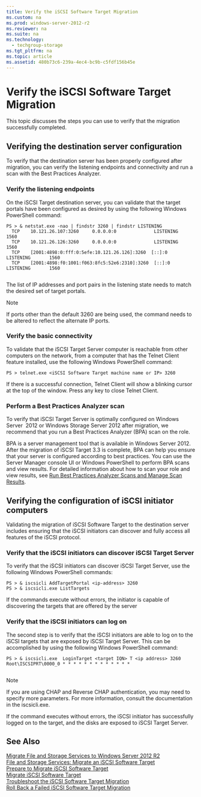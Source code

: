 ```yaml
---
title: Verify the iSCSI Software Target Migration
ms.custom: na
ms.prod: windows-server-2012-r2
ms.reviewer: na
ms.suite: na
ms.technology: 
  - techgroup-storage
ms.tgt_pltfrm: na
ms.topic: article
ms.assetid: 480b73c6-239a-4ec4-bc9b-c5fdf156b45e
---
```

# Verify the iSCSI Software Target Migration
This topic discusses the steps you can use to verify that the migration successfully completed.  
  
## Verifying the destination server configuration  
To verify that the destination server has been properly configured after migration, you can verify the listening endpoints and connectivity and run a scan with the Best Practices Analyzer.  
  
### Verify the listening endpoints  
On the iSCSI Target destination server, you can validate that the target portals have been configured as desired by using the following Windows PowerShell command:  
  
```  
PS > & netstat.exe -nao | findstr 3260 | findstr LISTENING  
  TCP    10.121.26.107:3260     0.0.0.0:0              LISTENING       1560  
  TCP    10.121.26.126:3260     0.0.0.0:0              LISTENING       1560  
  TCP    [2001:4898:0:fff:0:5efe:10.121.26.126]:3260  [::]:0                 LISTENING       1560  
  TCP    [2001:4898:f0:1001:f063:8fc5:52e6:2310]:3260  [::]:0                 LISTENING       1560  
  
```  
  
The list of IP addresses and port pairs in the listening state needs to match the desired set of target portals.  
  
> [!NOTE]  
> If ports other than the default 3260 are being used, the command needs to be altered to reflect the alternate IP ports.  
  
### Verify the basic connectivity  
To validate that the iSCSI Target Server computer is reachable from other computers on the network, from a computer that has the Telnet Client feature installed, use the following Windows PowerShell command:  
  
```  
PS > telnet.exe <iSCSI Software Target machine name or IP> 3260  
```  
  
If there is a successful connection, Telnet Client will show a blinking cursor at the top of the window. Press any key to close Telnet Client.  
  
### Perform a Best Practices Analyzer scan  
To verify that iSCSI Target Server is optimally configured on Windows Server  2012 or Windows Storage Server 2012 after migration, we recommend that you run a Best Practices Analyzer \(BPA\) scan on the role.  
  
BPA is a server management tool that is available in Windows Server 2012. After the migration of iSCSI Target 3.3 is complete, BPA can help you ensure that your server is configured according to best practices. You can use the Server Manager console UI or Windows PowerShell to perform BPA scans and view results. For detailed information about how to scan your role and view results, see [Run Best Practices Analyzer Scans and Manage Scan Results](http://technet.microsoft.com/library/hh831400.aspx).  
  
## Verifying the configuration of iSCSI initiator computers  
Validating the migration of iSCSI Software Target to the destination server includes ensuring that the iSCSI initiators can discover and fully access all features of the iSCSI protocol.  
  
### Verify that the iSCSI initiators can discover iSCSI Target Server  
To verify that the iSCSI initiators can discover iSCSI Target Server, use the following Windows PowerShell commands:  
  
```  
PS > & iscsicli AddTargetPortal <ip-address> 3260  
PS > & iscsicli.exe ListTargets  
```  
  
If the commands execute without errors, the initiator is capable of discovering the targets that are offered by the server  
  
### Verify that the iSCSI initiators can log on  
The second step is to verify that the iSCSI initiators are able to log on to the iSCSI targets that are exposed by iSCSI Target Server. This can be accomplished by using the following Windows PowerShell command:  
  
```  
PS > & iscsicli.exe  LoginTarget <target IQN> T <ip address> 3260 Root\ISCSIPRT\0000_0 * * * * * * * * * * * * *  
  
```  
  
> [!NOTE]  
> If you are using CHAP and Reverse CHAP authentication, you may need to specify more parameters. For more information, consult the documentation in the iscsicli.exe.  
  
If the command executes without errors, the iSCSI initiator has successfully logged on to the target, and the disks are exposed to iSCSI Target Server.  
  
## See Also  
[Migrate File and Storage Services to Windows Server 2012 R2](../Topic/Migrate-File-and-Storage-Services-to-Windows-Server-2012-R2.md)  
[File and Storage Services: Migrate an iSCSI Software Target](../Topic/File-and-Storage-Services--Migrate-an-iSCSI-Software-Target.md)  
[Prepare to Migrate iSCSI Software Target](../Topic/Prepare-to-Migrate-iSCSI-Software-Target.md)  
[Migrate iSCSI Software Target](../Topic/Migrate-iSCSI-Software-Target.md)  
[Troubleshoot the iSCSI Software Target Migration](../Topic/Troubleshoot-the-iSCSI-Software-Target-Migration.md)  
[Roll Back a Failed iSCSI Software Target Migration](../Topic/Roll-Back-a-Failed-iSCSI-Software-Target-Migration.md)  
  
